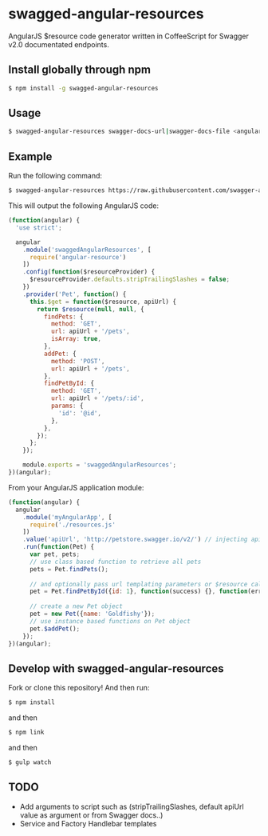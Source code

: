 swagged-angular-resources
=========================
AngularJS $resource code generator written in CoffeeScript for Swagger v2.0 documentated endpoints.
## Install globally through npm
```bash
$ npm install -g swagged-angular-resources
```
## Usage
```bash
$ swagged-angular-resources swagger-docs-url|swagger-docs-file <angular-module-name>
```
## Example
Run the following command:
```bash
$ swagged-angular-resources https://raw.githubusercontent.com/swagger-api/swagger-spec/master/examples/v2.0/json/petstore-expanded.json
```
This will output the following AngularJS code:
```javascript
(function(angular) {
  'use strict';

  angular
    .module('swaggedAngularResources', [
      require('angular-resource')
    ])
    .config(function($resourceProvider) {
      $resourceProvider.defaults.stripTrailingSlashes = false;
    })
    .provider('Pet', function() {
      this.$get = function($resource, apiUrl) {
        return $resource(null, null, {
          findPets: {
            method: 'GET',
            url: apiUrl + '/pets',
            isArray: true,
          },
          addPet: {
            method: 'POST',
            url: apiUrl + '/pets',
          },
          findPetById: {
            method: 'GET',
            url: apiUrl + '/pets/:id',
            params: {
              'id': '@id',
            },
          },
        });
      };
    });

    module.exports = 'swaggedAngularResources';
})(angular);
```

From your AngularJS application module:
```javascript
(function(angular) {
  angular
    .module('myAngularApp', [
      require('./resources.js'
    ])
    .value('apiUrl', 'http://petstore.swagger.io/v2/') // injecting apiUrl
    .run(function(Pet) {
      var pet, pets;
      // use class based function to retrieve all pets
      pets = Pet.findPets();
      
      // and optionally pass url templating parameters or $resource callbacks
      pet = Pet.findPetById({id: 1}, function(success) {}, function(error) {});
      
      // create a new Pet object
      pet = new Pet({name: 'Goldfishy'});
      // use instance based functions on Pet object
      pet.$addPet();
    });
})(angular);
```
## Develop with swagged-angular-resources
Fork or clone this repository! And then run:
```bash
$ npm install 
```
and then
```bash
$ npm link
```
and then
```bash
$ gulp watch
```
## TODO
- Add arguments to script such as (stripTrailingSlashes, default apiUrl value as argument or from Swagger docs..)
- Service and Factory Handlebar templates

